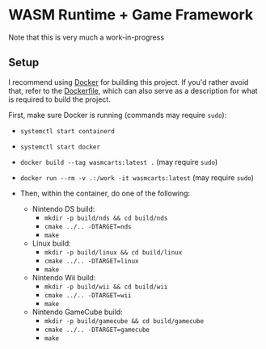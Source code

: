 
# WASM Runtime + Game Framework

Note that this is very much a work-in-progress

## Setup

I recommend using [Docker](https://www.docker.com/) for building this project. If you'd rather avoid that, refer to the [Dockerfile](./Dockerfile), which can also serve as a description for what is required to build the project.

First, make sure Docker is running (commands may require `sudo`):

- `systemctl start containerd`
- `systemctl start docker`

- `docker build --tag wasmcarts:latest .` (may require `sudo`)
- `docker run --rm -v .:/work -it wasmcarts:latest` (may require `sudo`)
- Then, within the container, do one of the following:
    - Nintendo DS build:
        - `mkdir -p build/nds && cd build/nds`
        - `cmake ../.. -DTARGET=nds`
        - `make`
    - Linux build:
        - `mkdir -p build/linux && cd build/linux`
        - `cmake ../.. -DTARGET=linux`
        - `make`
    - Nintendo Wii build:
        - `mkdir -p build/wii && cd build/wii`
        - `cmake ../.. -DTARGET=wii`
        - `make`
    - Nintendo GameCube build:
        - `mkdir -p build/gamecube && cd build/gamecube`
        - `cmake ../.. -DTARGET=gamecube`
        - `make`

